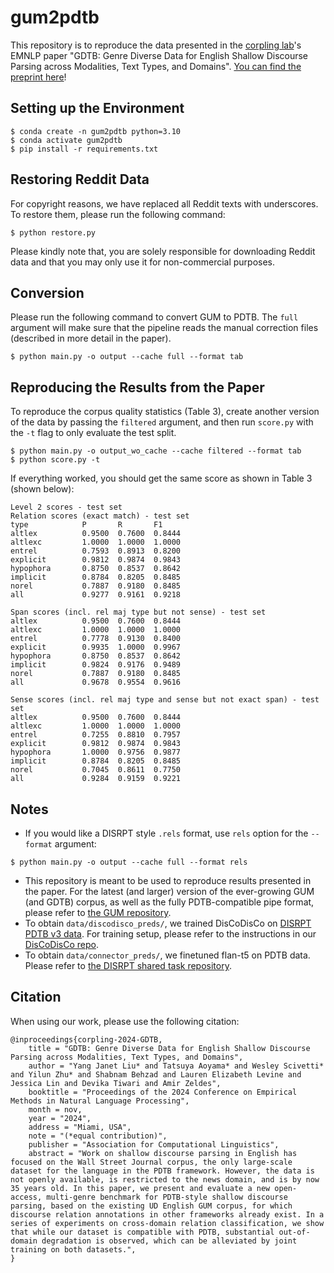 # gum2pdtb
This repository is to reproduce the data presented in the [corpling lab](https://gucorpling.org/corpling/index.html)'s EMNLP paper "GDTB: Genre Diverse Data for English Shallow Discourse Parsing across Modalities, Text Types, and Domains". [You can find the preprint here](https://arxiv.org/abs/2411.00491)!

## Setting up the Environment
```
$ conda create -n gum2pdtb python=3.10
$ conda activate gum2pdtb
$ pip install -r requirements.txt
```

## Restoring Reddit Data
For copyright reasons, we have replaced all Reddit texts with underscores. To restore them, please run the following command:
```
$ python restore.py
```
Please kindly note that, you are solely responsible for downloading Reddit data and that you may only use it for non-commercial purposes.

## Conversion
Please run the following command to convert GUM to PDTB. The `full` argument will make sure that the pipeline reads the manual correction files (described in more detail in the paper). 
```
$ python main.py -o output --cache full --format tab
```

## Reproducing the Results from the Paper
To reproduce the corpus quality statistics (Table 3), create another version of the data by passing the `filtered` argument, and then run `score.py` with the `-t` flag to only evaluate the test split.
```
$ python main.py -o output_wo_cache --cache filtered --format tab
$ python score.py -t
```
If everything worked, you should get the same score as shown in Table 3 (shown below):
```
Level 2 scores - test set
Relation scores (exact match) - test set
type            P       R       F1
altlex          0.9500  0.7600  0.8444
altlexc         1.0000  1.0000  1.0000
entrel          0.7593  0.8913  0.8200
explicit        0.9812  0.9874  0.9843
hypophora       0.8750  0.8537  0.8642
implicit        0.8784  0.8205  0.8485
norel           0.7887  0.9180  0.8485
all             0.9277  0.9161  0.9218

Span scores (incl. rel maj type but not sense) - test set
altlex          0.9500  0.7600  0.8444
altlexc         1.0000  1.0000  1.0000
entrel          0.7778  0.9130  0.8400
explicit        0.9935  1.0000  0.9967
hypophora       0.8750  0.8537  0.8642
implicit        0.9824  0.9176  0.9489
norel           0.7887  0.9180  0.8485
all             0.9678  0.9554  0.9616

Sense scores (incl. rel maj type and sense but not exact span) - test set
altlex          0.9500  0.7600  0.8444
altlexc         1.0000  1.0000  1.0000
entrel          0.7255  0.8810  0.7957
explicit        0.9812  0.9874  0.9843
hypophora       1.0000  0.9756  0.9877
implicit        0.8784  0.8205  0.8485
norel           0.7045  0.8611  0.7750
all             0.9284  0.9159  0.9221
```
## Notes
* If you would like a DISRPT style `.rels` format, use `rels` option for the `--format` argument:
```
$ python main.py -o output --cache full --format rels
```
* This repository is meant to be used to reproduce results presented in the paper. For the latest (and larger) version of the ever-growing GUM (and GDTB) corpus, as well as the fully PDTB-compatible pipe format, please refer to [the GUM repository](https://github.com/amir-zeldes/gum).
* To obtain `data/discodisco_preds/`, we trained DisCoDisCo on [DISRPT PDTB v3 data](https://github.com/disrpt/sharedtask2023/tree/main/data/eng.pdtb.pdtb). For training setup, please refer to the instructions in our [DisCoDisCo repo](https://github.com/gucorpling/DisCoDisCo).
* To obtain `data/connector_preds/`, we finetuned flan-t5 on PDTB data. Please refer to [the DISRPT shared task repository](https://github.com/disrpt/sharedtask2023/tree/main/data/eng.pdtb.pdtb).

## Citation
When using our work, please use the following citation:
```
@inproceedings{corpling-2024-GDTB,
    title = "GDTB: Genre Diverse Data for English Shallow Discourse Parsing across Modalities, Text Types, and Domains",
    author = "Yang Janet Liu* and Tatsuya Aoyama* and Wesley Scivetti* and Yilun Zhu* and Shabnam Behzad and Lauren Elizabeth Levine and Jessica Lin and Devika Tiwari and Amir Zeldes",
    booktitle = "Proceedings of the 2024 Conference on Empirical Methods in Natural Language Processing",
    month = nov,
    year = "2024",
    address = "Miami, USA",
    note = "(*equal contribution)", 
    publisher = "Association for Computational Linguistics",
    abstract = "Work on shallow discourse parsing in English has focused on the Wall Street Journal corpus, the only large-scale dataset for the language in the PDTB framework. However, the data is not openly available, is restricted to the news domain, and is by now 35 years old. In this paper, we present and evaluate a new open-access, multi-genre benchmark for PDTB-style shallow discourse parsing, based on the existing UD English GUM corpus, for which discourse relation annotations in other frameworks already exist. In a series of experiments on cross-domain relation classification, we show that while our dataset is compatible with PDTB, substantial out-of-domain degradation is observed, which can be alleviated by joint training on both datasets.", 
}
```
